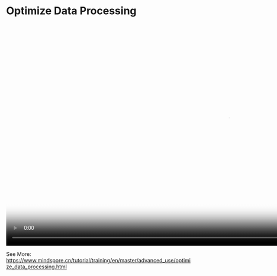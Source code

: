 # Optimize Data Processing

[comment]: <> (This document contains Hands-on Tutorial Series. Gitee does not support display. Please check tutorials on the official website)

<video id="video5" autoplay controls width="1200px" height="600px" poster="https://mindspore-website.obs.cn-north-4.myhuaweicloud.com:443/teaching_video/cover/%E6%89%8B%E6%8A%8A%E6%89%8B%E7%B3%BB%E5%88%97/%E8%AF%A6%E6%83%85%E9%A1%B5%E4%BC%98%E5%8C%96%E6%95%B0%E6%8D%AE%E5%A4%84%E7%90%86En.png">
<source id="mp45" src="https://mindspore-website.obs.cn-north-4.myhuaweicloud.com:443/teaching_video/video/Optimize%20Data%20Processing.mp4" type="video/mp4">
</video>

See More: <https://www.mindspore.cn/tutorial/training/en/master/advanced_use/optimize_data_processing.html>